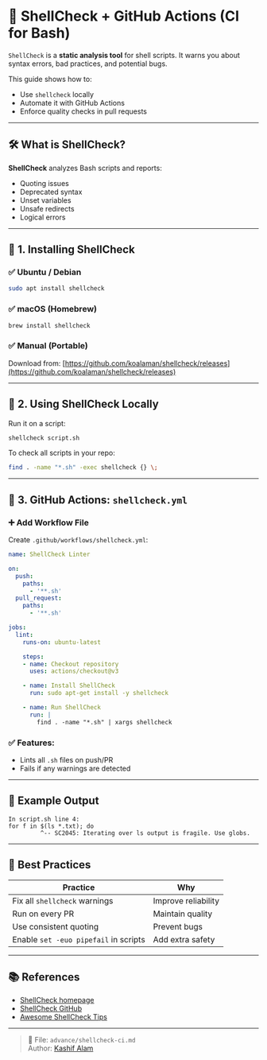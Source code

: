 # 🧪 ShellCheck + GitHub Actions (CI for Bash)

`ShellCheck` is a **static analysis tool** for shell scripts. It warns you about syntax errors, bad practices, and potential bugs.

This guide shows how to:
- Use `shellcheck` locally
- Automate it with GitHub Actions
- Enforce quality checks in pull requests

---

## 🛠️ What is ShellCheck?

**ShellCheck** analyzes Bash scripts and reports:
- Quoting issues
- Deprecated syntax
- Unset variables
- Unsafe redirects
- Logical errors

---

## 🔧 1. Installing ShellCheck

### ✅ Ubuntu / Debian
```bash
sudo apt install shellcheck
```

### ✅ macOS (Homebrew)
```bash
brew install shellcheck
```

### ✅ Manual (Portable)
Download from: [https://github.com/koalaman/shellcheck/releases](https://github.com/koalaman/shellcheck/releases)

---

## 🧪 2. Using ShellCheck Locally

Run it on a script:
```bash
shellcheck script.sh
```

To check all scripts in your repo:
```bash
find . -name "*.sh" -exec shellcheck {} \;
```

---

## 🚀 3. GitHub Actions: `shellcheck.yml`

### ➕ Add Workflow File

Create `.github/workflows/shellcheck.yml`:

```yaml
name: ShellCheck Linter

on:
  push:
    paths:
      - '**.sh'
  pull_request:
    paths:
      - '**.sh'

jobs:
  lint:
    runs-on: ubuntu-latest

    steps:
    - name: Checkout repository
      uses: actions/checkout@v3

    - name: Install ShellCheck
      run: sudo apt-get install -y shellcheck

    - name: Run ShellCheck
      run: |
        find . -name "*.sh" | xargs shellcheck
```

### ✅ Features:
- Lints all `.sh` files on push/PR
- Fails if any warnings are detected

---

## 🧠 Example Output

```text
In script.sh line 4:
for f in $(ls *.txt); do
         ^-- SC2045: Iterating over ls output is fragile. Use globs.
```

---

## 🧹 Best Practices

| Practice | Why |
|----------|-----|
| Fix all `shellcheck` warnings | Improve reliability |
| Run on every PR | Maintain quality |
| Use consistent quoting | Prevent bugs |
| Enable `set -euo pipefail` in scripts | Add extra safety |

---

## 📚 References

- [ShellCheck homepage](https://www.shellcheck.net/)
- [ShellCheck GitHub](https://github.com/koalaman/shellcheck)
- [Awesome ShellCheck Tips](https://github.com/koalaman/shellcheck/wiki/SC2086)

---

> 📁 File: `advance/shellcheck-ci.md`  
> Author: [Kashif Alam](https://github.com/KashifAlam407)
